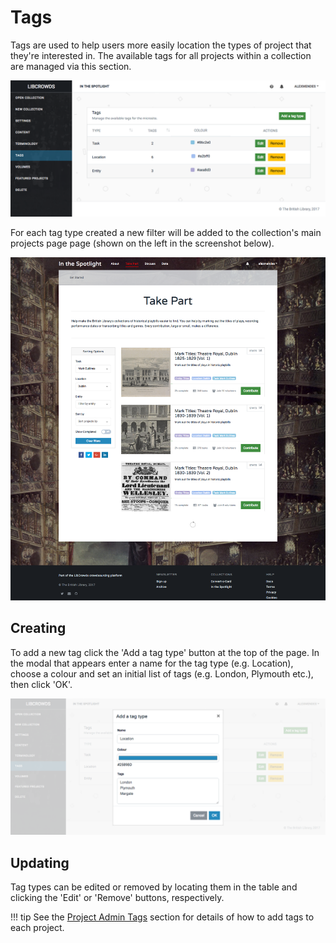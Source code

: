 # Tags

Tags are used to help users more easily location the types of project that
they're interested in. The available tags for all projects within a collection
are managed via this section.

![Collection tags admin image](/assets/admin-collection-tags.png?raw=true)

For each tag type created a new filter will be added to
the  collection's main projects page page (shown on the left in the screenshot
below).

![Collection projects page image](/assets/collection-projects.png?raw=true)

## Creating

To add a new tag click the 'Add a tag type' button at the top of the page. In
the modal that appears enter a name for the tag type (e.g. Location), choose a
colour and set an initial list of tags (e.g. London, Plymouth etc.), then
click 'OK'.

![Collection tags admin new image](/assets/admin-collection-tags-new.png?raw=true)

## Updating

Tag types can be edited or removed by locating them in the table and clicking
the 'Edit' or 'Remove' buttons, respectively.

!!! tip
    See the [Project Admin Tags](/admin/project/tags.md) section for details of
    how to add tags to each project.
